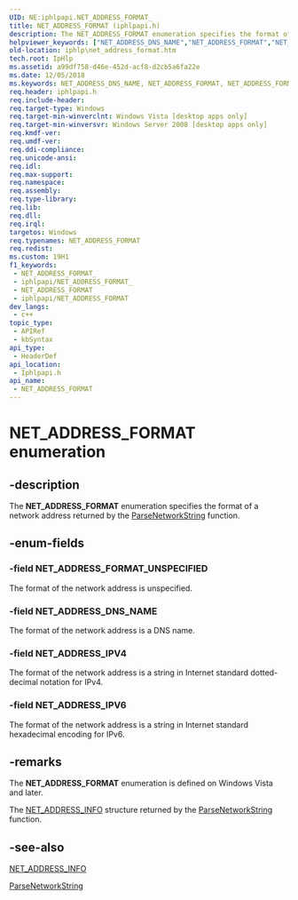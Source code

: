 ```yaml
---
UID: NE:iphlpapi.NET_ADDRESS_FORMAT_
title: NET_ADDRESS_FORMAT (iphlpapi.h)
description: The NET_ADDRESS_FORMAT enumeration specifies the format of a network address returned by the ParseNetworkString function.
helpviewer_keywords: ["NET_ADDRESS_DNS_NAME","NET_ADDRESS_FORMAT","NET_ADDRESS_FORMAT enumeration [IP Helper]","NET_ADDRESS_FORMAT_UNSPECIFIED","NET_ADDRESS_IPV4","NET_ADDRESS_IPV6","iphlp.net_address_format","iphlpapi/NET_ADDRESS_DNS_NAME","iphlpapi/NET_ADDRESS_FORMAT","iphlpapi/NET_ADDRESS_FORMAT_UNSPECIFIED","iphlpapi/NET_ADDRESS_IPV4","iphlpapi/NET_ADDRESS_IPV6"]
old-location: iphlp\net_address_format.htm
tech.root: IpHlp
ms.assetid: a99df758-d46e-452d-acf8-d2cb5a6fa22e
ms.date: 12/05/2018
ms.keywords: NET_ADDRESS_DNS_NAME, NET_ADDRESS_FORMAT, NET_ADDRESS_FORMAT enumeration [IP Helper], NET_ADDRESS_FORMAT_UNSPECIFIED, NET_ADDRESS_IPV4, NET_ADDRESS_IPV6, iphlp.net_address_format, iphlpapi/NET_ADDRESS_DNS_NAME, iphlpapi/NET_ADDRESS_FORMAT, iphlpapi/NET_ADDRESS_FORMAT_UNSPECIFIED, iphlpapi/NET_ADDRESS_IPV4, iphlpapi/NET_ADDRESS_IPV6
req.header: iphlpapi.h
req.include-header: 
req.target-type: Windows
req.target-min-winverclnt: Windows Vista [desktop apps only]
req.target-min-winversvr: Windows Server 2008 [desktop apps only]
req.kmdf-ver: 
req.umdf-ver: 
req.ddi-compliance: 
req.unicode-ansi: 
req.idl: 
req.max-support: 
req.namespace: 
req.assembly: 
req.type-library: 
req.lib: 
req.dll: 
req.irql: 
targetos: Windows
req.typenames: NET_ADDRESS_FORMAT
req.redist: 
ms.custom: 19H1
f1_keywords:
 - NET_ADDRESS_FORMAT_
 - iphlpapi/NET_ADDRESS_FORMAT_
 - NET_ADDRESS_FORMAT
 - iphlpapi/NET_ADDRESS_FORMAT
dev_langs:
 - c++
topic_type:
 - APIRef
 - kbSyntax
api_type:
 - HeaderDef
api_location:
 - Iphlpapi.h
api_name:
 - NET_ADDRESS_FORMAT
---
```


# NET_ADDRESS_FORMAT enumeration


## -description

The <b>NET_ADDRESS_FORMAT</b> enumeration specifies the format of a network address returned by the <a href="https://docs.microsoft.com/windows/desktop/api/iphlpapi/nf-iphlpapi-parsenetworkstring">ParseNetworkString</a> function.

## -enum-fields

### -field NET_ADDRESS_FORMAT_UNSPECIFIED

The format of the network address is unspecified.

### -field NET_ADDRESS_DNS_NAME

The format of the network address is a DNS name.

### -field NET_ADDRESS_IPV4

The format of the network address is a string in Internet standard dotted-decimal notation for IPv4.

### -field NET_ADDRESS_IPV6

The format of the network address is a string in Internet standard hexadecimal encoding for IPv6.

## -remarks

The <b>NET_ADDRESS_FORMAT</b> enumeration is defined on Windows Vista and later. 

The [NET_ADDRESS_INFO](https://docs.microsoft.com/windows/desktop/api/iphlpapi/ns-iphlpapi-net_address_info) structure returned by the <a href="https://docs.microsoft.com/windows/desktop/api/iphlpapi/nf-iphlpapi-parsenetworkstring">ParseNetworkString</a> function.

## -see-also

[NET_ADDRESS_INFO](https://docs.microsoft.com/windows/desktop/api/iphlpapi/ns-iphlpapi-net_address_info)



<a href="https://docs.microsoft.com/windows/desktop/api/iphlpapi/nf-iphlpapi-parsenetworkstring">ParseNetworkString</a>

